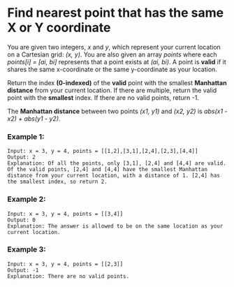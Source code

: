 # Find nearest point that has the same X or Y coordinate

You are given two integers, *x* and *y*, which represent your current location on a Cartesian grid: *(x, y)*. You are also given an array *points* where each *points[i] = [ai, bi]* represents that a point exists at *(ai, bi)*. A point is **valid** if it shares the same x-coordinate or the same y-coordinate as your location.

Return the index **(0-indexed)** of the **valid** point with the smallest **Manhattan distance** from your current location. If there are multiple, return the valid point with the **smallest** index. If there are no valid points, return -1.

The **Manhattan distance** between two points *(x1, y1)* and *(x2, y2)* is *abs(x1 - x2) + abs(y1 - y2)*.


### Example 1:
    Input: x = 3, y = 4, points = [[1,2],[3,1],[2,4],[2,3],[4,4]]
    Output: 2
    Explanation: Of all the points, only [3,1], [2,4] and [4,4] are valid. Of the valid points, [2,4] and [4,4] have the smallest Manhattan distance from your current location, with a distance of 1. [2,4] has the smallest index, so return 2.

### Example 2:
    Input: x = 3, y = 4, points = [[3,4]]
    Output: 0
    Explanation: The answer is allowed to be on the same location as your current location.

### Example 3:
    Input: x = 3, y = 4, points = [[2,3]]
    Output: -1
    Explanation: There are no valid points.
 